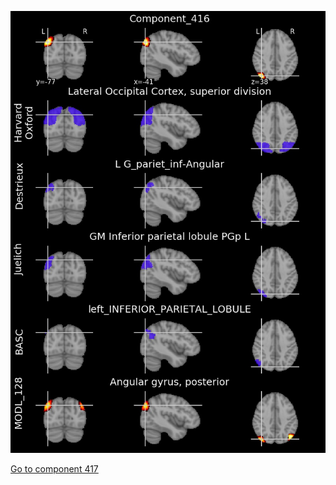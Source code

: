 


![416](preliminary/416.jpg "Component 416")

[Go to component 417](https://parietal-inria.github.io/MODL_atlas/512/417 "Component 417")